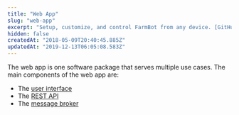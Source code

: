```yaml
---
title: "Web App"
slug: "web-app"
excerpt: "Setup, customize, and control FarmBot from any device. [GitHub repository](https://github.com/FarmBot/Farmbot-Web-App)."
hidden: false
createdAt: "2018-05-09T20:40:45.885Z"
updatedAt: "2019-12-13T06:05:08.583Z"
---
```

The web app is one software package that serves multiple use cases. The main components of the web app are:

 * The [user interface](/v10/Documentation/web-app/user-interface.md)
 * The [REST API](/v10/Documentation/web-app/rest-api.md)
 * The [message broker](/v10/Documentation/web-app/message-broker.md)
